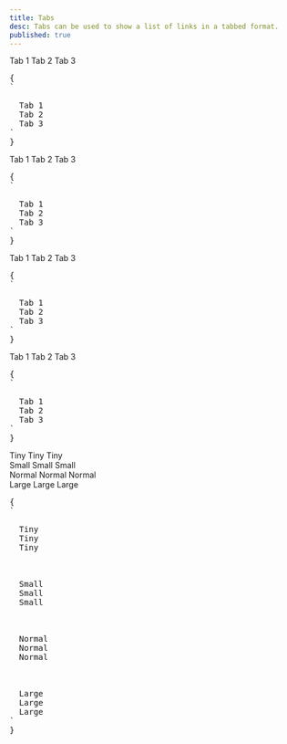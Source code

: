 ```yaml
---
title: Tabs
desc: Tabs can be used to show a list of links in a tabbed format.
published: true
---
```


<script>
  import Component from "@components/Component.svelte"
  import ClassTable from "@components/ClassTable.svelte"
</script>

<ClassTable
data="{[
  { type:'component', class: 'tabs', desc: 'Container of tab items' },
  { type:'component', class: 'tab', desc: 'A tab item' },
  { type:'modifier', class: 'tab-active', desc: 'For the active tab' },
  { type:'modifier', class: 'tab-bordered', desc: 'Adds bottom border to tab item' },
  { type:'modifier', class: 'tab-lifted', desc: 'Adds lifted style to tab item' },
  { type:'modifier', class: 'tabs-boxed', desc: 'Adds a box style to tabs container' },
  { type:'responsive', class: 'tab-xs', desc: 'Shows tab in extra small size' },
  { type:'responsive', class: 'tab-sm', desc: 'Shows tab in small size' },
  { type:'responsive', class: 'tab-md', desc: 'Shows tab in medium (defaul) size' },
  { type:'responsive', class: 'tab-lg', desc: 'Shows tab in large size' },
]}"
/>

<Component title="Tabs">
<div class="tabs">
  <a class="tab">Tab 1</a> 
  <a class="tab tab-active">Tab 2</a> 
  <a class="tab">Tab 3</a>
</div>
<pre slot="html">{
`<div class="tabs">
  <a class="tab">Tab 1</a> 
  <a class="tab tab-active">Tab 2</a> 
  <a class="tab">Tab 3</a>
</div>`
}</pre>
</Component>

<Component title="Bordered">
<div class="tabs">
  <a class="tab tab-bordered">Tab 1</a> 
  <a class="tab tab-bordered tab-active">Tab 2</a> 
  <a class="tab tab-bordered">Tab 3</a>
</div>
<pre slot="html">{
`<div class="tabs">
  <a class="tab tab-bordered">Tab 1</a> 
  <a class="tab tab-bordered tab-active">Tab 2</a> 
  <a class="tab tab-bordered">Tab 3</a>
</div>`
}</pre>
</Component>

<Component title="Lifted">
<div class="tabs">
  <a class="tab tab-lifted">Tab 1</a> 
  <a class="tab tab-lifted tab-active">Tab 2</a> 
  <a class="tab tab-lifted">Tab 3</a>
</div>
<pre slot="html">{
`<div class="tabs">
  <a class="tab tab-lifted">Tab 1</a> 
  <a class="tab tab-lifted tab-active">Tab 2</a> 
  <a class="tab tab-lifted">Tab 3</a>
</div>`
}</pre>
</Component>

<Component title="Boxed">
<div class="tabs tabs-boxed">
  <a class="tab">Tab 1</a> 
  <a class="tab tab-active">Tab 2</a> 
  <a class="tab">Tab 3</a>
</div>
<pre slot="html">{
`<div class="tabs tabs-boxed">
  <a class="tab">Tab 1</a> 
  <a class="tab tab-active">Tab 2</a> 
  <a class="tab">Tab 3</a>
</div>`
}</pre>
</Component>

<Component title="Sizes">
<div class="flex flex-col items-center gap-6">
  <div class="tabs">
    <a class="tab tab-xs tab-lifted">Tiny</a> 
    <a class="tab tab-xs tab-lifted tab-active">Tiny</a> 
    <a class="tab tab-xs tab-lifted">Tiny</a>
  </div>
  <div class="tabs">
    <a class="tab tab-sm tab-lifted">Small</a> 
    <a class="tab tab-sm tab-lifted tab-active">Small</a> 
    <a class="tab tab-sm tab-lifted">Small</a>
  </div>
  <div class="tabs">
    <a class="tab tab-lifted">Normal</a> 
    <a class="tab tab-lifted tab-active">Normal</a> 
    <a class="tab tab-lifted">Normal</a>
  </div>
  <div class="tabs">
    <a class="tab tab-lg tab-lifted">Large</a> 
    <a class="tab tab-lg tab-lifted tab-active">Large</a> 
    <a class="tab tab-lg tab-lifted">Large</a>
  </div>
</div>
<pre slot="html">{
`<!-- xs -->
<div class="tabs">
  <a class="tab tab-xs tab-lifted">Tiny</a> 
  <a class="tab tab-xs tab-lifted tab-active">Tiny</a> 
  <a class="tab tab-xs tab-lifted">Tiny</a>
</div>
<!-- sm -->
<div class="tabs">
  <a class="tab tab-sm tab-lifted">Small</a> 
  <a class="tab tab-sm tab-lifted tab-active">Small</a> 
  <a class="tab tab-sm tab-lifted">Small</a>
</div>
<!-- md -->
<div class="tabs">
  <a class="tab tab-lifted">Normal</a> 
  <a class="tab tab-lifted tab-active">Normal</a> 
  <a class="tab tab-lifted">Normal</a>
</div>
<!-- lg -->
<div class="tabs">
  <a class="tab tab-lg tab-lifted">Large</a> 
  <a class="tab tab-lg tab-lifted tab-active">Large</a> 
  <a class="tab tab-lg tab-lifted">Large</a>
</div>`
}</pre>
</Component>
